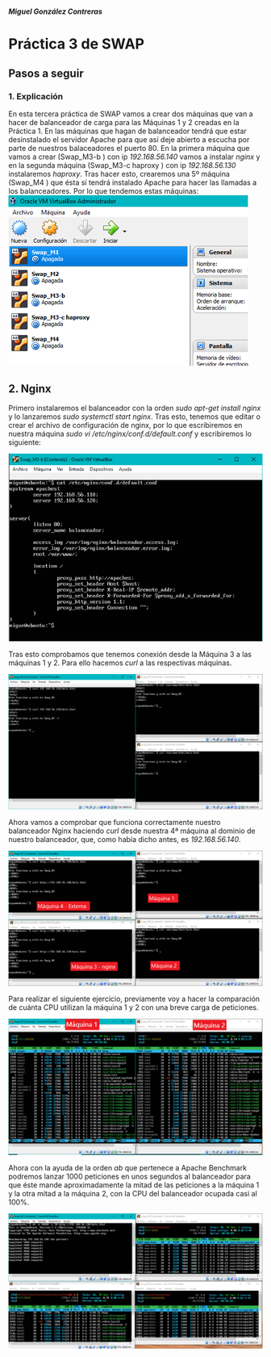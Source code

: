 ##### Miguel González Contreras

# Práctica 3 de SWAP

## Pasos a seguir

### 1. Explicación

En esta tercera práctica de SWAP vamos a crear dos máquinas que van a hacer de balanceador de carga para las Máquinas 1 y 2 creadas en la Práctica 1. En las máquinas que hagan de balanceador tendrá que estar desinstalado el servidor Apache para que así deje abierto a escucha por parte de nuestros balaceadores el puerto 80. En la primera máquina que vamos a crear (Swap_M3-b ) con ip *192.168.56.140* vamos a instalar *nginx* y en la segunda máquina (Swap_M3-c haproxy ) con ip *192.168.56.130* instalaremos *haproxy*. Tras hacer esto, crearemos una 5º máquina (Swap_M4 ) que ésta sí tendrá instalado Apache para hacer las llamadas a los balanceadores. Por lo que tendemos estas máquinas: 
 ![disposicion de maquinas](https://github.com/miguegonzalez/SWAP/blob/master/practica3/0.Disposicion_maquinas.png)

## 2. Nginx

Primero instalaremos el balanceador con la orden *sudo apt-get install nginx* y lo lanzaremos *sudo systemctl start nginx*. Tras esto, tenemos que editar o crear el archivo de configuración de nginx, por lo que escribiremos en nuestra máquina *sudo vi /etc/nginx/conf.d/default.conf* y escribiremos lo siguiente:

![Configuracion nginx](https://github.com/miguegonzalez/SWAP/blob/master/practica3/1.Configuracion_nginx.PNG)

Tras esto comprobamos que tenemos conexión desde la Máquina 3 a las máquinas 1 y 2. Para ello hacemos *curl* a las respectivas máquinas.

![Comprobacion funciona nginx](https://github.com/miguegonzalez/SWAP/blob/master/practica3/2.Comprobacion_funciona_nginx.PNG)  

Ahora vamos a comprobar que funciona correctamente nuestro balanceador Nginx haciendo *curl* desde nuestra 4ª máquina al dominio de nuestro balanceador, que, como había dicho antes, es *192.168.56.140*.

![curl nginx](https://github.com/miguegonzalez/SWAP/blob/master/practica3/3.curl_nginx.PNG)

Para realizar el siguiente ejercicio, previamente voy a hacer la comparación de cuánta CPU utilizan la máquina 1 y 2 con una breve carga de peticiones.

![htop sin peticiones](https://github.com/miguegonzalez/SWAP/blob/master/practica3/4.htop_sin_peticiones.png)

Ahora con la ayuda de la orden *ab* que pertenece a Apache Benchmark podremos lanzar 1000 peticiones en unos segundos al balanceador para que éste mande aproximadamente la mitad de las peticiones a la máquina 1 y la otra mitad a la máquina 2, con la CPU del balanceador  ocupada casi al 100%.

![nginx Apache Benchmark](https://github.com/miguegonzalez/SWAP/blob/master/practica3/5.nginx_ab.png)


